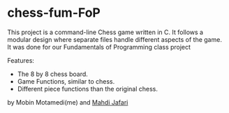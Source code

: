 # chess-fum-FoP
This project is a command-line Chess game written in C. It follows a modular design where separate files handle different aspects of the game. It was done for our Fundamentals of Programming class project

Features:
- The 8 by 8 chess board.
- Game Functions, similar to chess.
- Different piece functions than the original chess.


by Mobin Motamedi(me) and [Mahdi Jafari](https://github.com/fpfhodor)

